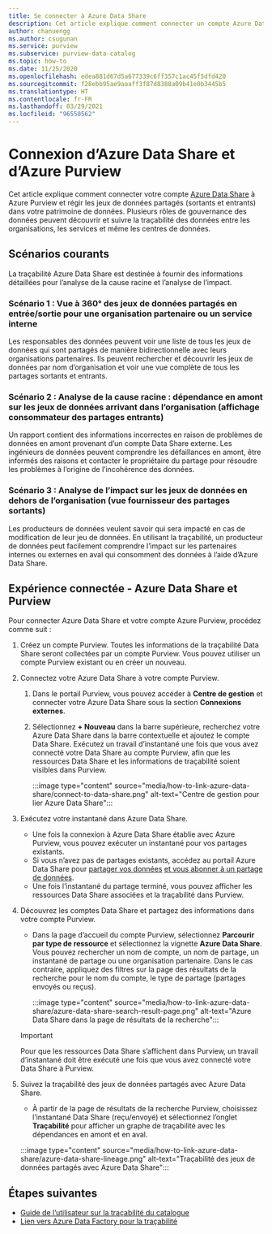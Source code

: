 ```yaml
---
title: Se connecter à Azure Data Share
description: Cet article explique comment connecter un compte Azure Data Share à Azure Purview pour rechercher des ressources et suivre la traçabilité des données.
author: chanuengg
ms.author: csugunan
ms.service: purview
ms.subservice: purview-data-catalog
ms.topic: how-to
ms.date: 11/25/2020
ms.openlocfilehash: edea881d67d5a677339c6ff357c1ac45f5dfd420
ms.sourcegitcommit: f28ebb95ae9aaaff3f87d8388a09b41e0b3445b5
ms.translationtype: HT
ms.contentlocale: fr-FR
ms.lasthandoff: 03/29/2021
ms.locfileid: "96550562"
---
```

# <a name="how-to-connect-azure-data-share-and-azure-purview"></a>Connexion d’Azure Data Share et d’Azure Purview

Cet article explique comment connecter votre compte [Azure Data Share](../data-share/overview.md) à Azure Purview et régir les jeux de données partagés (sortants et entrants) dans votre patrimoine de données. Plusieurs rôles de gouvernance des données peuvent découvrir et suivre la traçabilité des données entre les organisations, les services et même les centres de données.

## <a name="common-scenarios"></a>Scénarios courants

La traçabilité Azure Data Share est destinée à fournir des informations détaillées pour l’analyse de la cause racine et l’analyse de l’impact.

### <a name="scenario-1-360-view-of-datasets-shared-inout-for-a-partner-organization-or-internal-department"></a>Scénario 1 : Vue à 360° des jeux de données partagés en entrée/sortie pour une organisation partenaire ou un service interne

Les responsables des données peuvent voir une liste de tous les jeux de données qui sont partagés de manière bidirectionnelle avec leurs organisations partenaires. Ils peuvent rechercher et découvrir les jeux de données par nom d’organisation et voir une vue complète de tous les partages sortants et entrants.

### <a name="scenario-2-root-cause-analysis---upstream-dependency-on-datasets-coming-into-organization-consumer-view-of-incoming-shares"></a>Scénario 2 : Analyse de la cause racine : dépendance en amont sur les jeux de données arrivant dans l’organisation (affichage consommateur des partages entrants)

Un rapport contient des informations incorrectes en raison de problèmes de données en amont provenant d’un compte Data Share externe. Les ingénieurs de données peuvent comprendre les défaillances en amont, être informés des raisons et contacter le propriétaire du partage pour résoudre les problèmes à l’origine de l’incohérence des données.

### <a name="scenario-3-impact-analysis-on-datasets-going-outside-organization-provider-view-of-outgoing-shares"></a>Scénario 3 : Analyse de l’impact sur les jeux de données en dehors de l’organisation (vue fournisseur des partages sortants)

Les producteurs de données veulent savoir qui sera impacté en cas de modification de leur jeu de données. En utilisant la traçabilité, un producteur de données peut facilement comprendre l’impact sur les partenaires internes ou externes en aval qui consomment des données à l’aide d’Azure Data Share.

## <a name="azure-data-share-and-purview-connected-experience"></a>Expérience connectée - Azure Data Share et Purview

Pour connecter Azure Data Share et votre compte Azure Purview, procédez comme suit :

1. Créez un compte Purview. Toutes les informations de la traçabilité Data Share seront collectées par un compte Purview. Vous pouvez utiliser un compte Purview existant ou en créer un nouveau.

1. Connectez votre Azure Data Share à votre compte Purview.

    1. Dans le portail Purview, vous pouvez accéder à **Centre de gestion** et connecter votre Azure Data Share sous la section **Connexions externes**.
    1. Sélectionnez **+ Nouveau** dans la barre supérieure, recherchez votre Azure Data Share dans la barre contextuelle et ajoutez le compte Data Share. Exécutez un travail d’instantané une fois que vous avez connecté votre Data Share au compte Purview, afin que les ressources Data Share et les informations de traçabilité soient visibles dans Purview.

       :::image type="content" source="media/how-to-link-azure-data-share/connect-to-data-share.png" alt-text="Centre de gestion pour lier Azure Data Share":::

1. Exécutez votre instantané dans Azure Data Share.

    - Une fois la connexion à Azure Data Share établie avec Azure Purview, vous pouvez exécuter un instantané pour vos partages existants. 
    - Si vous n’avez pas de partages existants, accédez au portail Azure Data Share pour [partager vos données](../data-share/share-your-data.md) [et vous abonner à un partage de données](../data-share/subscribe-to-data-share.md).
    - Une fois l’instantané du partage terminé, vous pouvez afficher les ressources Data Share associées et la traçabilité dans Purview.

1. Découvrez les comptes Data Share et partagez des informations dans votre compte Purview.

    - Dans la page d’accueil du compte Purview, sélectionnez **Parcourir par type de ressource** et sélectionnez la vignette **Azure Data Share**. Vous pouvez rechercher un nom de compte, un nom de partage, un instantané de partage ou une organisation partenaire. Dans le cas contraire, appliquez des filtres sur la page des résultats de la recherche pour le nom du compte, le type de partage (partages envoyés ou reçus).

       :::image type="content" source="media/how-to-link-azure-data-share/azure-data-share-search-result-page.png" alt-text="Azure Data Share dans la page de résultats de la recherche":::

    >[!Important]
    >Pour que les ressources Data Share s’affichent dans Purview, un travail d’instantané doit être exécuté une fois que vous avez connecté votre Data Share à Purview.

1. Suivez la traçabilité des jeux de données partagés avec Azure Data Share.

    - À partir de la page de résultats de la recherche Purview, choisissez l’instantané Data Share (reçu/envoyé) et sélectionnez l’onglet **Traçabilité** pour afficher un graphe de traçabilité avec les dépendances en amont et en aval.

    :::image type="content" source="media/how-to-link-azure-data-share/azure-data-share-lineage.png" alt-text="Traçabilité des jeux de données partagés avec Azure Data Share":::

## <a name="next-steps"></a>Étapes suivantes

- [Guide de l’utilisateur sur la traçabilité du catalogue](catalog-lineage-user-guide.md)
- [Lien vers Azure Data Factory pour la traçabilité](how-to-link-azure-data-factory.md)
